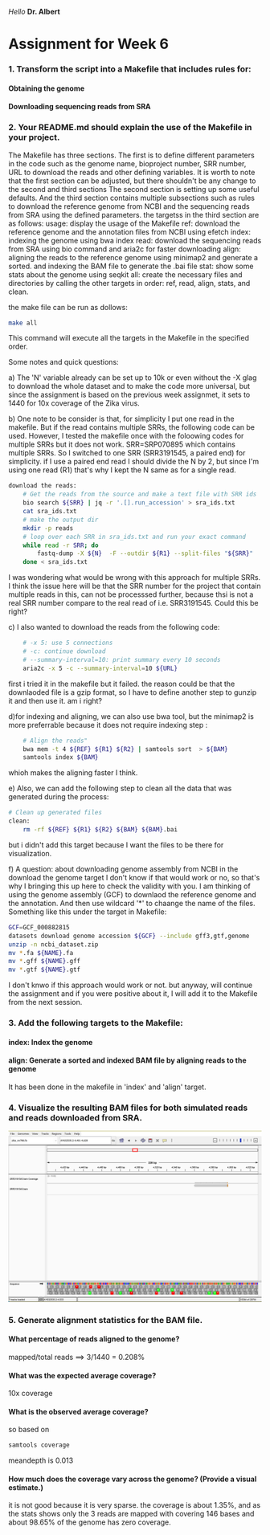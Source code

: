 *Hello* **Dr. Albert**

# Assignment for Week 6

### 1. Transform the script into a Makefile that includes rules for:
#### Obtaining the genome
#### Downloading sequencing reads from SRA

### 2. Your README.md should explain the use of the Makefile in your project.
The Makefile has three sections. The first is to define different parameters in the code such as the genome name, bioproject number, SRR number, URL to download the reads and other defining variables. It is worth to note that the first section can be adjusted, but there shouldn't be any change to the second and third sections The second section is setting up some useful defaults. And the third section contains multiple subsections such as rules to download the reference genome from NCBI and the sequencing reads from SRA using the defined parameters. the targetss in the third section are as follows:
usage: display the usage of the Makefile
ref: download the reference genome and the annotation files from NCBI using efetch
index: indexing the genome using bwa index
read: download the sequencing reads from SRA using bio command and aria2c for faster downloading
align: aligning the reads to the reference genome using minimap2 and generate a sorted. and indexing the BAM file to generate the .bai file
stat: show some stats about the genome using seqkit
all: create the necessary files and directories by calling the other targets in order: ref, read, align, stats, and clean.

the make file can be run as dollows:
```bash
make all
```
This command will execute all the targets in the Makefile in the specified order.

Some notes and quick questions:

a) The 'N' variable already can be set up to 10k or even without the -X glag to download the whole dataset and to make the code more universal, but since the assignment is based on the previous week assignmet, it sets to 1440 for 10x coverage of the Zika virus.

b) One note to be consider is that, for simplicity I put one read in the makefile. But if the read contains multiple SRRs, the following code can be used. However, I tested the makefile once with the foloowing codes for multiple SRRs but it does not work. SRR=SRP070895 which contains multiple SRRs. So I switched to one SRR (SRR3191545, a paired end) for simplicity. if I use a paired end read I should divide the N by 2, but since I'm using one read (R1) that's why I kept the N same as for a single read.
```bash
download the reads:
	# Get the reads from the source and make a text file with SRR ids
	bio search ${SRR} | jq -r '.[].run_accession' > sra_ids.txt
	cat sra_ids.txt
	# make the output dir
	mkdir -p reads
	# loop over each SRR in sra_ids.txt and run your exact command
	while read -r SRR; do
		fastq-dump -X ${N}  -F --outdir ${R1} --split-files "${SRR}"
	done < sra_ids.txt
```
I was wondering what would be wrong with this approach for multiple SRRs. I think the issue here will be that the SRR number for the project that contain multiple reads in this, can not be processsed further, because thsi is not a real SRR number compare to the real read of i.e. SRR3191545. Could this be right?

c) I also wanted to download the reads from the following code:
```bash
	# -x 5: use 5 connections
	# -c: continue download
	# --summary-interval=10: print summary every 10 seconds
	aria2c -x 5 -c --summary-interval=10 ${URL}
```
first i tried it in the makefile but it failed. the reason could be that the downlaoded file is a gzip format, so I have to define another step to gunzip it and then use it. am i right?

d)for indexing and aligning, we can also use bwa tool, but the minimap2 is more preferrable because it does not require indexing step :
```bash
	# Align the reads"
	bwa mem -t 4 ${REF} ${R1} ${R2} | samtools sort  > ${BAM}
	samtools index ${BAM}
```
whioh makes the aligning faster I think.

e) Also, we can add the following step to clean all the data that was generated during the process:
```bash
# Clean up generated files
clean:
	rm -rf ${REF} ${R1} ${R2} ${BAM} ${BAM}.bai
```
but i didn't add this target because I want the files to be there for visualization.

f) A question: about downloading genome assembly from NCBI in the download the genome target
I don't know if that would work or no, so that's why I bringing this up here to check the validity with you. I am thinking of using the genome assembly (GCF) to downlaod the reference genome and the annotation. And then use wildcard '*' to chaange the name of the files. Something like this under the target in Makefile:
```bash
GCF=GCF_000882815
datasets download genome accession ${GCF} --include gff3,gtf,genome
unzip -n ncbi_dataset.zip
mv *.fa ${NAME}.fa
mv *.gff ${NAME}.gff
mv *.gtf ${NAME}.gtf
```
I don't knwo if this approach would work or not. but anyway, will continue the assignment and if you were positive about it, I will add it to the Makefile from the next session.

### 3. Add the following targets to the Makefile:
#### index: Index the genome
#### align: Generate a sorted and indexed BAM file by aligning reads to the genome
It has been done in the makefile in 'index' and 'align' target.

### 4. Visualize the resulting BAM files for both simulated reads and reads downloaded from SRA.

![alt text](Untitled.jpg)

### 5. Generate alignment statistics for the BAM file.
#### What percentage of reads aligned to the genome?
mapped/total reads ==> 3/1440 = 0.208%
#### What was the expected average coverage?
10x coverage
#### What is the observed average coverage?
so based on
```bash
samtools coverage
```
meandepth is 0.013
#### How much does the coverage vary across the genome? (Provide a visual estimate.)
it is not good because it is very sparse. the coverage is about 1.35%, and as the stats shows only the 3 reads are mapped with covering 146 bases and about 98.65% of the genome has zero coverage.
